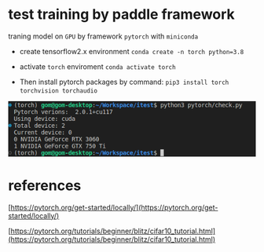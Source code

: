# test training by paddle framework

traning model on `GPU` by framework `pytorch` with `miniconda`

- create tensorflow2.x environment `conda create -n torch python=3.8`

- activate `torch` enviroment `conda activate torch`

- Then install pytorch packages by command: `pip3 install torch torchvision torchaudio`

![result](https://github.com/iteam1/itest/blob/main/assets/Screenshot%202023-08-19%2021:07:20.png?raw=true)

# references

[https://pytorch.org/get-started/locally/](https://pytorch.org/get-started/locally/)

[https://pytorch.org/tutorials/beginner/blitz/cifar10_tutorial.html](https://pytorch.org/tutorials/beginner/blitz/cifar10_tutorial.html)